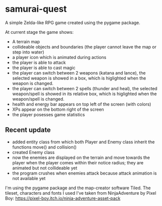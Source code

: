 # samurai-quest
A simple Zelda-like RPG game created using the pygame package.

At current stage the game shows:
- A terrain map
- collideable objects and boundaries (the player cannot leave the map or step into water)
- a player icon which is animated during actions
- the player is able to attack
- the player is able to cast magic
- the player can switch between 2 weapons (katana and lance), the selected weapon is showed in a box, which is higlighted when the weapon is changed.
- the player can switch between 2 spells (thunder and heal), the selected weapon/spell is showed in its relative box, which is higlighted when the weapon/spell is changed.
- health and energy bar appears on top left of the screen (with colors)
- XPs appear on the bottom right of the screen
- the player posesses game statistics

## Recent update
- added entity class from which both Player and Enemy class inherit the functions move() and collision()
- created Enemy class
- now the enemies are displayed on the terrain and move towards the player when the player comes within their notice radius; they are animated but not collideable yet
- the program crushes when enemies attack because attack animation is not available yet

I'm using the pygame package and the map-creator software Tiled. The tileset, characters and fonts I used I've taken from NinjaAdventure by Pixel Boy: https://pixel-boy.itch.io/ninja-adventure-asset-pack